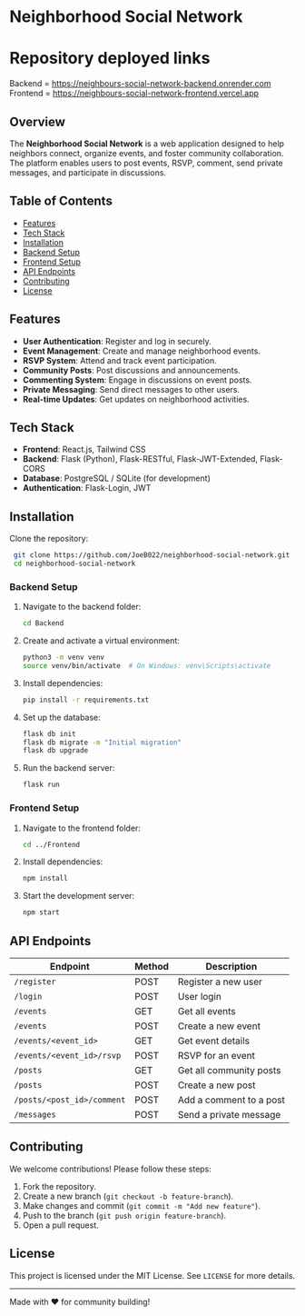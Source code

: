 # Neighborhood Social Network
# Repository deployed links
Backend = https://neighbours-social-network-backend.onrender.com
Frontend = https://neighbours-social-network-frontend.vercel.app



## Overview
The **Neighborhood Social Network** is a web application designed to help neighbors connect, organize events, and foster community collaboration. The platform enables users to post events, RSVP, comment, send private messages, and participate in discussions.

## Table of Contents
- [Features](#features)
- [Tech Stack](#tech-stack)
- [Installation](#installation)
- [Backend Setup](#backend-setup)
- [Frontend Setup](#frontend-setup)
- [API Endpoints](#api-endpoints)
- [Contributing](#contributing)
- [License](#license)

## Features
- **User Authentication**: Register and log in securely.
- **Event Management**: Create and manage neighborhood events.
- **RSVP System**: Attend and track event participation.
- **Community Posts**: Post discussions and announcements.
- **Commenting System**: Engage in discussions on event posts.
- **Private Messaging**: Send direct messages to other users.
- **Real-time Updates**: Get updates on neighborhood activities.

## Tech Stack
- **Frontend**: React.js, Tailwind CSS
- **Backend**: Flask (Python), Flask-RESTful, Flask-JWT-Extended, Flask-CORS
- **Database**: PostgreSQL / SQLite (for development)
- **Authentication**: Flask-Login, JWT

## Installation
Clone the repository:
```sh
 git clone https://github.com/JoeB022/neighborhood-social-network.git
 cd neighborhood-social-network
```

### Backend Setup
1. Navigate to the backend folder:
   ```sh
   cd Backend
   ```
2. Create and activate a virtual environment:
   ```sh
   python3 -m venv venv
   source venv/bin/activate  # On Windows: venv\Scripts\activate
   ```
3. Install dependencies:
   ```sh
   pip install -r requirements.txt
   ```
4. Set up the database:
   ```sh
   flask db init
   flask db migrate -m "Initial migration"
   flask db upgrade
   ```
5. Run the backend server:
   ```sh
   flask run
   ```

### Frontend Setup
1. Navigate to the frontend folder:
   ```sh
   cd ../Frontend
   ```
2. Install dependencies:
   ```sh
   npm install
   ```
3. Start the development server:
   ```sh
   npm start
   ```

## API Endpoints
| Endpoint               | Method | Description |
|------------------------|--------|-------------|
| `/register`           | POST   | Register a new user |
| `/login`              | POST   | User login |
| `/events`             | GET    | Get all events |
| `/events`             | POST   | Create a new event |
| `/events/<event_id>`  | GET    | Get event details |
| `/events/<event_id>/rsvp` | POST | RSVP for an event |
| `/posts`              | GET    | Get all community posts |
| `/posts`              | POST   | Create a new post |
| `/posts/<post_id>/comment` | POST | Add a comment to a post |
| `/messages`           | POST   | Send a private message |

## Contributing
We welcome contributions! Please follow these steps:
1. Fork the repository.
2. Create a new branch (`git checkout -b feature-branch`).
3. Make changes and commit (`git commit -m "Add new feature"`).
4. Push to the branch (`git push origin feature-branch`).
5. Open a pull request.

## License
This project is licensed under the MIT License. See `LICENSE` for more details.

---
Made with ❤️ for community building!



